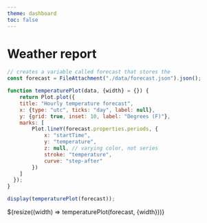 ```yaml
---
theme: dashboard
toc: false
---
```

# Weather report

```js
// creates a variable called forecast that stores the 
const forecast = FileAttachment("./data/forecast.json").json();
```

```js
function temperaturePlot(data, {width} = {}) {
    return Plot.plot({
    title: "Hourly temperature forecast",
    x: {type: "utc", ticks: "day", label: null},
    y: {grid: true, inset: 10, label: "Degrees (F)"},
    marks: [
        Plot.lineY(forecast.properties.periods, {
            x: "startTime",
            y: "temperature",
            z: null, // varying color, not series
            stroke: "temperature",
            curve: "step-after"
        })
    ]
  });
}
```

```js
display(temperaturePlot(forecast));
```

<div class="grid grid-cols-1">
  <div class="card">${resize((width) => temperaturePlot(forecast, {width}))}</div>
</div>